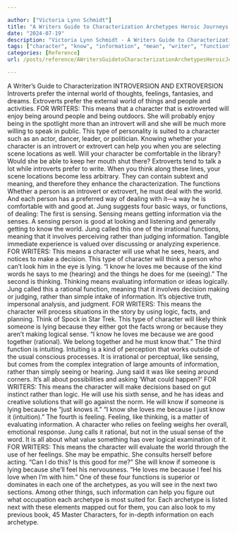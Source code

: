```yaml
---

author: ["Victoria Lynn Schmidt"]
title: "A Writers Guide to Characterization Archetypes Heroic Journeys and Other Elements of Dynamic Character Development - part0004_split_002.html"
date: "2024-07-19"
description: "Victoria Lynn Schmidt - A Writers Guide to Characterization Archetypes Heroic Journeys and Other Elements of Dynamic Character Development"
tags: ["character", "know", "information", "mean", "writer", "function", "introvert", "world", "feeling", "jung", "love", "extrovert", "think", "person", "good", "sensing", "rather", "lying", "archetype", "prefer", "thing", "type", "meaning", "way", "one"]
categories: [Reference]
url: /posts/reference/AWritersGuidetoCharacterizationArchetypesHeroicJourneysandOtherElementsofDynamicCharacterDevelopment-part0004split002html

---
```



A Writer’s Guide to Characterization
INTROVERSION AND EXTROVERSION
Introverts prefer the internal world of thoughts, feelings, fantasies, and dreams. Extroverts prefer the external world of things and people and activities.
FOR WRITERS: This means that a character that is extroverted will enjoy being around people and being outdoors. She will probably enjoy being in the spotlight more than an introvert will and she will be much more willing to speak in public. This type of personality is suited to a character such as an actor, dancer, leader, or politician.
Knowing whether your character is an introvert or extrovert can help you when you are selecting scene locations as well. Will your character be comfortable in the library? Would she be able to keep her mouth shut there? Extroverts tend to talk a lot while introverts prefer to write.
When you think along these lines, your scene locations become less arbitrary. They can contain subtext and meaning, and therefore they enhance the characterization.
The functions
Whether a person is an introvert or extrovert, he must deal with the world. And each person has a preferred way of dealing with it—a way he is comfortable with and good at. Jung suggests four basic ways, or functions, of dealing:
The first is sensing. Sensing means getting information via the senses. A sensing person is good at looking and listening and generally getting to know the world. Jung called this one of the irrational functions, meaning that it involves perceiving rather than judging information. Tangible immediate experience is valued over discussing or analyzing experience.
FOR WRITERS: This means a character will use what he sees, hears, and notices to make a decision. This type of character will think a person who can’t look him in the eye is lying.
“I know he loves me because of the kind words he says to me (hearing) and the things he does for me (seeing).”
The second is thinking. Thinking means evaluating information or ideas logically. Jung called this a rational function, meaning that it involves decision making or judging, rather than simple intake of information. It’s objective truth, impersonal analysis, and judgment.
FOR WRITERS: This means the character will process situations in the story by using logic, facts, and planning. Think of Spock in Star Trek. This type of character will likely think someone is lying because they either got the facts wrong or because they aren’t making logical sense.
“I know he loves me because we are good together (rational). We belong together and he must know that.”
The third function is intuiting. Intuiting is a kind of perception that works outside of the usual conscious processes. It is irrational or perceptual, like sensing, but comes from the complex integration of large amounts of information, rather than simply seeing or hearing. Jung said it was like seeing around corners. It’s all about possibilities and asking ‘What could happen?’
FOR WRITERS: This means the character will make decisions based on gut instinct rather than logic. He will use his sixth sense, and he has ideas and creative solutions that will go against the norm. He will know if someone is lying because he “just knows it.”
“I know she loves me because I just know it (intuition).”
The fourth is feeling. Feeling, like thinking, is a matter of evaluating information. A character who relies on feeling weighs her overall, emotional response. Jung calls it rational, but not in the usual sense of the word. It is all about what value something has over logical examination of it.
FOR WRITERS: This means the character will evaluate the world through the use of her feelings. She may be empathic. She consults herself before acting. “Can I do this? Is this good for me?” She will know if someone is lying because she’ll feel his nervousness.
“He loves me because I feel his love when I’m with him.”
One of these four functions is superior or dominates in each one of the archetypes, as you will see in the next two sections.
Among other things, such information can help you figure out what occupation each archetype is most suited for.
Each archetype is listed next with these elements mapped out for them, you can also look to my previous book, 45 Master Characters, for in-depth information on each archetype.
